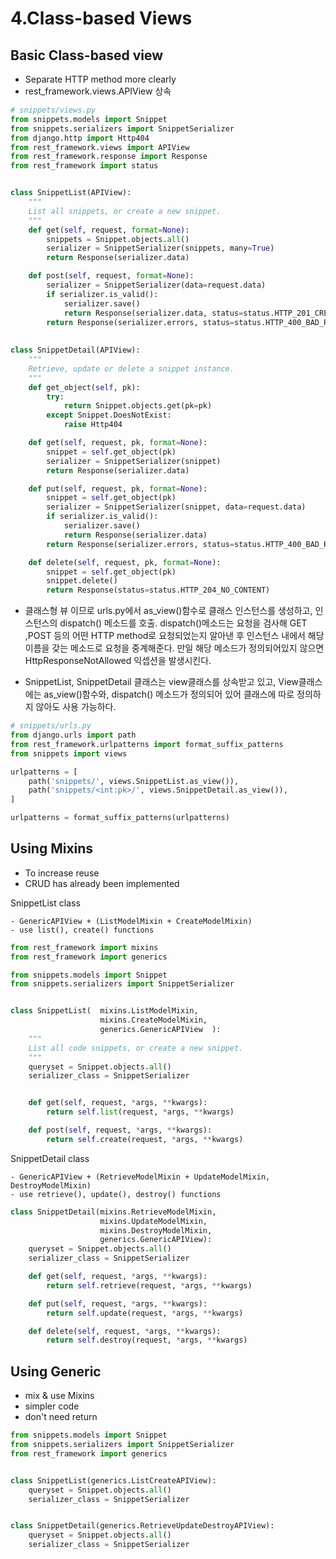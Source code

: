 # 4.Class-based Views

## Basic Class-based view
- Separate HTTP method more clearly
- rest_framework.views.APIView 상속

```py
# snippets/views.py
from snippets.models import Snippet
from snippets.serializers import SnippetSerializer
from django.http import Http404
from rest_framework.views import APIView
from rest_framework.response import Response
from rest_framework import status


class SnippetList(APIView):
    """
    List all snippets, or create a new snippet.
    """
    def get(self, request, format=None):
        snippets = Snippet.objects.all()
        serializer = SnippetSerializer(snippets, many=True)
        return Response(serializer.data)

    def post(self, request, format=None):
        serializer = SnippetSerializer(data=request.data)
        if serializer.is_valid():
            serializer.save()
            return Response(serializer.data, status=status.HTTP_201_CREATED)
        return Response(serializer.errors, status=status.HTTP_400_BAD_REQUEST)
        
        
class SnippetDetail(APIView):
    """
    Retrieve, update or delete a snippet instance.
    """
    def get_object(self, pk):
        try:
            return Snippet.objects.get(pk=pk)
        except Snippet.DoesNotExist:
            raise Http404

    def get(self, request, pk, format=None):
        snippet = self.get_object(pk)
        serializer = SnippetSerializer(snippet)
        return Response(serializer.data)

    def put(self, request, pk, format=None):
        snippet = self.get_object(pk)
        serializer = SnippetSerializer(snippet, data=request.data)
        if serializer.is_valid():
            serializer.save()
            return Response(serializer.data)
        return Response(serializer.errors, status=status.HTTP_400_BAD_REQUEST)

    def delete(self, request, pk, format=None):
        snippet = self.get_object(pk)
        snippet.delete()
        return Response(status=status.HTTP_204_NO_CONTENT)
```

- 클래스형 뷰 이므로 urls.py에서 as_view()함수로 클래스 인스턴스를 생성하고, 인스턴스의 dispatch() 메소드를 호출. dispatch()메소드는 요청을 검사해 GET ,POST 등의 어떤 HTTP method로 요청되었는지 알아낸 후 인스턴스 내에서 해당 이름을 갖는 메소드로 요청을 중계해준다. 만일 해당 메소드가 정의되어있지 않으면 HttpResponseNotAllowed 익셉션을 발생시킨다.

- SnippetList, SnippetDetail 클래스는 view클래스를 상속받고 있고, View클래스에는 as_view()함수와, dispatch() 메소드가 정의되어 있어 클래스에 따로 정의하지 않아도 사용 가능하다.

```py
# snippets/urls.py
from django.urls import path
from rest_framework.urlpatterns import format_suffix_patterns
from snippets import views

urlpatterns = [
    path('snippets/', views.SnippetList.as_view()),
    path('snippets/<int:pk>/', views.SnippetDetail.as_view()),
]

urlpatterns = format_suffix_patterns(urlpatterns)
```

## Using Mixins
- To increase reuse
- CRUD has already been implemented

SnippetList class

	- GenericAPIView + (ListModelMixin + CreateModelMixin)
	- use list(), create() functions

```py
from rest_framework import mixins
from rest_framework import generics

from snippets.models import Snippet
from snippets.serializers import SnippetSerializer


class SnippetList(  mixins.ListModelMixin,
                    mixins.CreateModelMixin,
                    generics.GenericAPIView  ):
    """
    List all code snippets, or create a new snippet.
    """
    queryset = Snippet.objects.all()
    serializer_class = SnippetSerializer


    def get(self, request, *args, **kwargs):
        return self.list(request, *args, **kwargs)

    def post(self, request, *args, **kwargs):
        return self.create(request, *args, **kwargs)
```

SnippetDetail class

	- GenericAPIView + (RetrieveModelMixin + UpdateModelMixin, DestroyModelMixin)
	- use retrieve(), update(), destroy() functions

```py
class SnippetDetail(mixins.RetrieveModelMixin,
                    mixins.UpdateModelMixin,
                    mixins.DestroyModelMixin,
                    generics.GenericAPIView):
    queryset = Snippet.objects.all()
    serializer_class = SnippetSerializer

    def get(self, request, *args, **kwargs):
        return self.retrieve(request, *args, **kwargs)

    def put(self, request, *args, **kwargs):
        return self.update(request, *args, **kwargs)

    def delete(self, request, *args, **kwargs):
        return self.destroy(request, *args, **kwargs)
```

## Using Generic

- mix & use Mixins
- simpler code
- don't need return

```py
from snippets.models import Snippet
from snippets.serializers import SnippetSerializer
from rest_framework import generics


class SnippetList(generics.ListCreateAPIView):
    queryset = Snippet.objects.all()
    serializer_class = SnippetSerializer


class SnippetDetail(generics.RetrieveUpdateDestroyAPIView):
    queryset = Snippet.objects.all()
    serializer_class = SnippetSerializer
``` 
